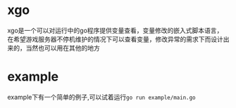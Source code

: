 # xgo
xgo是一个可以对运行中的go程序提供变量查看，变量修改的嵌入式脚本语言，
在希望游戏服务器不停机维护的情况下可以查看变量，修改异常的需求下而设计出来的，当然也可以用在其他的地方

# example
example下有一个简单的例子,可以试着运行`go run example/main.go`
